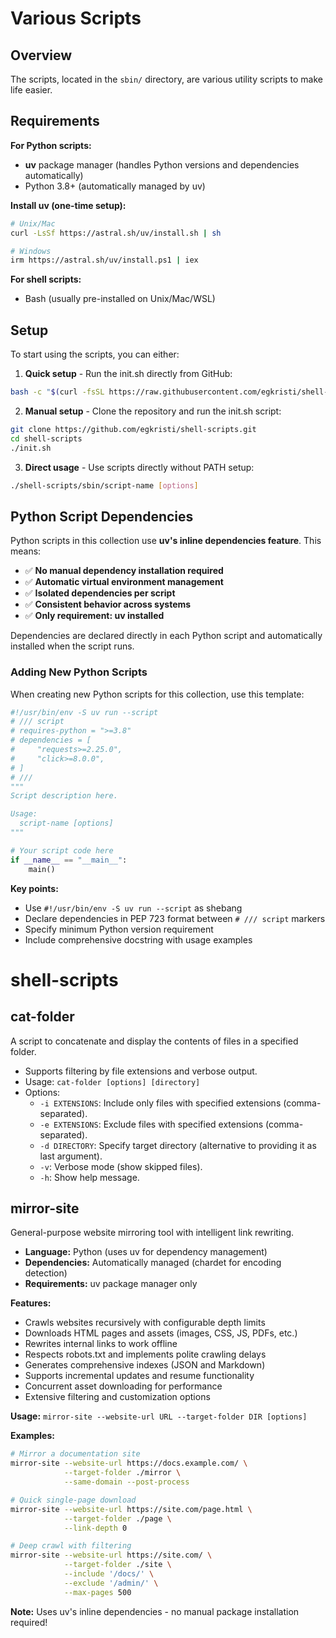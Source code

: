 # Various Scripts

## Overview

The scripts, located in the `sbin/` directory, are various utility scripts to make life easier.

## Requirements

**For Python scripts:**
- **uv** package manager (handles Python versions and dependencies automatically)
- Python 3.8+ (automatically managed by uv)

**Install uv (one-time setup):**
```bash
# Unix/Mac
curl -LsSf https://astral.sh/uv/install.sh | sh

# Windows
irm https://astral.sh/uv/install.ps1 | iex
```

**For shell scripts:**
- Bash (usually pre-installed on Unix/Mac/WSL)

## Setup

To start using the scripts, you can either:

1. **Quick setup** - Run the init.sh directly from GitHub:
```bash
bash -c "$(curl -fsSL https://raw.githubusercontent.com/egkristi/shell-scripts/refs/heads/main/init.sh)"
```

2. **Manual setup** - Clone the repository and run the init.sh script:
```bash
git clone https://github.com/egkristi/shell-scripts.git
cd shell-scripts
./init.sh
```

3. **Direct usage** - Use scripts directly without PATH setup:
```bash
./shell-scripts/sbin/script-name [options]
```

## Python Script Dependencies

Python scripts in this collection use **uv's inline dependencies feature**. This means:
- ✅ **No manual dependency installation required**
- ✅ **Automatic virtual environment management**
- ✅ **Isolated dependencies per script**
- ✅ **Consistent behavior across systems**
- ✅ **Only requirement: uv installed**

Dependencies are declared directly in each Python script and automatically installed when the script runs.

### Adding New Python Scripts

When creating new Python scripts for this collection, use this template:

```python
#!/usr/bin/env -S uv run --script
# /// script
# requires-python = ">=3.8"
# dependencies = [
#     "requests>=2.25.0",
#     "click>=8.0.0",
# ]
# ///
"""
Script description here.

Usage:
  script-name [options]
"""

# Your script code here
if __name__ == "__main__":
    main()
```

**Key points:**
- Use `#!/usr/bin/env -S uv run --script` as shebang
- Declare dependencies in PEP 723 format between `# /// script` markers
- Specify minimum Python version requirement
- Include comprehensive docstring with usage examples

# shell-scripts

## cat-folder
A script to concatenate and display the contents of files in a specified folder.
- Supports filtering by file extensions and verbose output.
- Usage: `cat-folder [options] [directory]`
- Options:
  - `-i EXTENSIONS`: Include only files with specified extensions (comma-separated).
  - `-e EXTENSIONS`: Exclude files with specified extensions (comma-separated).
  - `-d DIRECTORY`: Specify target directory (alternative to providing it as last argument).
  - `-v`: Verbose mode (show skipped files).
  - `-h`: Show help message.

## mirror-site
General-purpose website mirroring tool with intelligent link rewriting.
- **Language:** Python (uses uv for dependency management)
- **Dependencies:** Automatically managed (chardet for encoding detection)
- **Requirements:** uv package manager only

**Features:**
- Crawls websites recursively with configurable depth limits
- Downloads HTML pages and assets (images, CSS, JS, PDFs, etc.)
- Rewrites internal links to work offline
- Respects robots.txt and implements polite crawling delays
- Generates comprehensive indexes (JSON and Markdown)
- Supports incremental updates and resume functionality
- Concurrent asset downloading for performance
- Extensive filtering and customization options

**Usage:** `mirror-site --website-url URL --target-folder DIR [options]`

**Examples:**
```bash
# Mirror a documentation site
mirror-site --website-url https://docs.example.com/ \
            --target-folder ./mirror \
            --same-domain --post-process

# Quick single-page download  
mirror-site --website-url https://site.com/page.html \
            --target-folder ./page \
            --link-depth 0

# Deep crawl with filtering
mirror-site --website-url https://site.com/ \
            --target-folder ./site \
            --include '/docs/' \
            --exclude '/admin/' \
            --max-pages 500
```

**Note:** Uses uv's inline dependencies - no manual package installation required!
